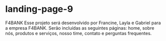 # landing-page-9
F4BANK
Esse projeto será desenvolvido por Francine, Layla e Gabriel para a empresa F4BANK.
Serão incluídas as seguintes páginas: home, sobre nós, produtos e serviços, nosso time, contato e perguntas frequentes.
